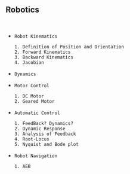## Robotics

<br>

- `Robot Kinematics`

      1. Definition of Position and Orientation 
      2. Forward Kinematics
      3. Backward Kinematics
      4. Jacobian 

- `Dynamics`

- `Motor Control`

      1. DC Motor
      2. Geared Motor

- `Automatic Control`

      1. FeedBack? Dynamics?
      2. Dynamic Response
      3. Analysis of Feedback
      4. Root-Locus
      5. Nyquist and Bode plot

- `Robot Navigation`

      1. AEB